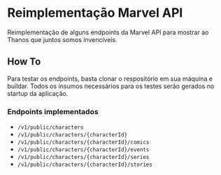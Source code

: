 # Reimplementação Marvel API
Reimplementação de alguns endpoints da Marvel API para mostrar ao Thanos que juntos somos invencíveis.

## How To
Para testar os endpoints, basta clonar o respositório em sua máquina e buildar. Todos os insumos necessários para os testes serão gerados no startup da aplicação.

### Endpoints implementados

* `/v1/public/characters`
* `/v1/public/characters/{characterId}`
* `/v1/public/characters/{characterId}/comics`
* `/v1/public/characters/{characterId}/events`
* `/v1/public/characters/{characterId}/series`
* `/v1/public/characters/{characterId}/stories`
